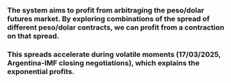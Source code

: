 ### The system aims to profit from arbitraging the peso/dolar futures market. By exploring combinations of the spread of different peso/dolar contracts, we can profit from a contraction on that spread. 

### This spreads accelerate during volatile moments (17/03/2025, Argentina-IMF closing negotiations), which explains the exponential profits.
